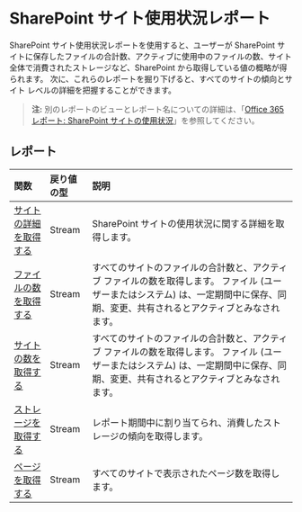 # <a name="sharepoint-site-usage-reports"></a>SharePoint サイト使用状況レポート

SharePoint サイト使用状況レポートを使用すると、ユーザーが SharePoint サイトに保存したファイルの合計数、アクティブに使用中のファイルの数、サイト全体で消費されたストレージなど、SharePoint から取得している値の概略が得られます。 次に、これらのレポートを掘り下げると、すべてのサイトの傾向とサイト レベルの詳細を把握することができます。

> **注:** 別のレポートのビューとレポート名についての詳細は、「[Office 365 レポート: SharePoint サイトの使用状況](https://support.office.com/client/SharePoint-site-usage-4ecfb843-e5d5-464d-8bf6-7ed512a9b213)」を参照してください。

## <a name="reports"></a>レポート

| 関数                                 | 戻り値の型 | 説明                              |
| :--------------------------------------- | :---------- | :--------------------------------------- |
| [サイトの詳細を取得する](../api/reportroot_getsharepointsiteusagedetail.md) | Stream      | SharePoint サイトの使用状況に関する詳細を取得します。 |
| [ファイルの数を取得する](../api/reportroot_getsharepointsiteusagefilecounts.md) | Stream      | すべてのサイトのファイルの合計数と、アクティブ ファイルの数を取得します。 ファイル (ユーザーまたはシステム) は、一定期間中に保存、同期、変更、共有されるとアクティブとみなされます。 |
| [サイトの数を取得する](../api/reportroot_getsharepointsiteusagesitecounts.md) | Stream      | すべてのサイトのファイルの合計数と、アクティブ ファイルの数を取得します。 ファイル (ユーザーまたはシステム) は、一定期間中に保存、同期、変更、共有されるとアクティブとみなされます。 |
| [ストレージを取得する](../api/reportroot_getsharepointsiteusagestorage.md) | Stream      | レポート期間中に割り当てられ、消費したストレージの傾向を取得します。 |
| [ページを取得する](../api/reportroot_getsharepointsiteusagepages.md) | Stream      | すべてのサイトで表示されたページ数を取得します。 |
